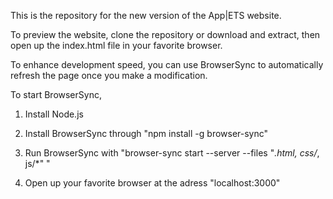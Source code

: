 This is the repository for the new version of the App|ETS website.

To preview the website, clone the repository or download and extract, then open up the index.html file in your favorite browser.

To enhance development speed, you can use BrowserSync to automatically refresh the page once you make a modification.

To start BrowserSync,

1. Install Node.js
2. Install BrowserSync through "npm install -g browser-sync"
3. Run BrowserSync with "browser-sync start --server --files "*.html, css/*, js/*" "

4. Open up your favorite browser at the adress "localhost:3000"
